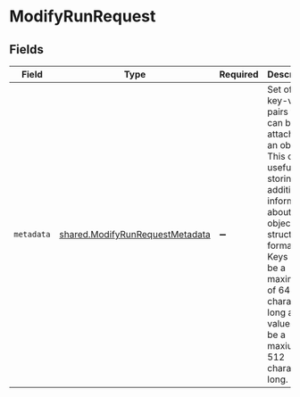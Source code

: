 # ModifyRunRequest


## Fields

| Field                                                                                                                                                                                                                                                       | Type                                                                                                                                                                                                                                                        | Required                                                                                                                                                                                                                                                    | Description                                                                                                                                                                                                                                                 |
| ----------------------------------------------------------------------------------------------------------------------------------------------------------------------------------------------------------------------------------------------------------- | ----------------------------------------------------------------------------------------------------------------------------------------------------------------------------------------------------------------------------------------------------------- | ----------------------------------------------------------------------------------------------------------------------------------------------------------------------------------------------------------------------------------------------------------- | ----------------------------------------------------------------------------------------------------------------------------------------------------------------------------------------------------------------------------------------------------------- |
| `metadata`                                                                                                                                                                                                                                                  | [shared.ModifyRunRequestMetadata](../../models/shared/modifyrunrequestmetadata.md)                                                                                                                                                                          | :heavy_minus_sign:                                                                                                                                                                                                                                          | Set of 16 key-value pairs that can be attached to an object. This can be useful for storing additional information about the object in a structured format. Keys can be a maximum of 64 characters long and values can be a maxium of 512 characters long.<br/> |